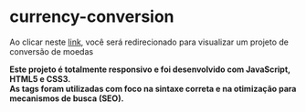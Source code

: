 # currency-conversion

Ao clicar neste <a href="https://thiago-tsg.github.io/currency-conversion/html/" target="_blank">link</a>, você será redirecionado para visualizar um projeto de conversão de moedas<br>

<strong>
Este projeto é totalmente responsivo e foi desenvolvido com JavaScript, HTML5 e CSS3.<br>
As tags foram utilizadas com foco na sintaxe correta e na otimização para mecanismos de busca (SEO).
</strong>

